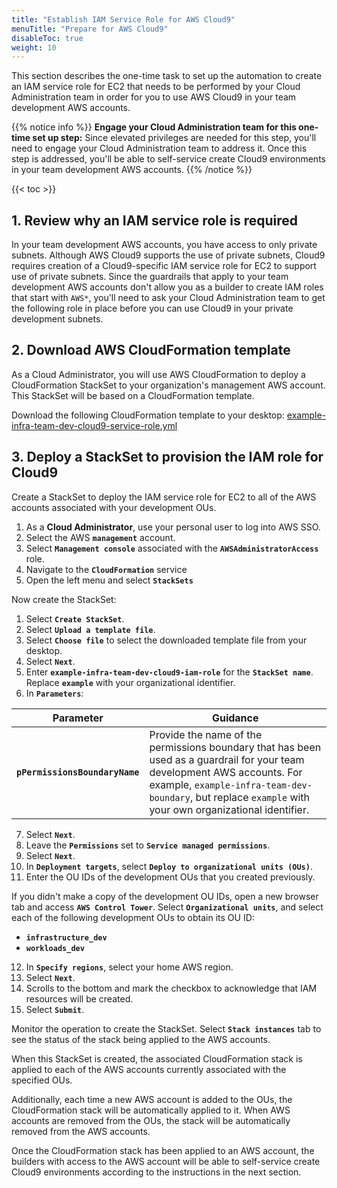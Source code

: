 ```yaml
---
title: "Establish IAM Service Role for AWS Cloud9"
menuTitle: "Prepare for AWS Cloud9"
disableToc: true
weight: 10
---
```


This section describes the one-time task to set up the automation to create an IAM service role for EC2 that needs to be performed by your Cloud Administration team in order for you to use AWS Cloud9 in your team development AWS accounts.

{{% notice info %}}
**Engage your Cloud Administration team for this one-time set up step:** Since elevated privileges are needed for this step, you'll need to engage your Cloud Administration team to address it. Once this step is addressed, you'll be able to self-service create Cloud9 environments in your team development AWS accounts.
{{% /notice %}}

{{< toc >}}

## 1. Review why an IAM service role is required

In your team development AWS accounts, you have access to only private subnets.  Although AWS Cloud9 supports the use of private subnets, Cloud9 requires creation of a Cloud9-specific IAM service role for EC2 to support use of private subnets.  Since the guardrails that apply to your team development AWS accounts don't allow you as a builder to create IAM roles that start with `AWS*`, you'll need to ask your Cloud Administration team to get the following role in place before you can use Cloud9 in your private development subnets.

## 2. Download AWS CloudFormation template

As a Cloud Administrator, you will use AWS CloudFormation to deploy a CloudFormation StackSet to your organization's management AWS account. This StackSet will be based on a CloudFormation template.

Download the following CloudFormation template to your desktop: [example-infra-team-dev-cloud9-service-role.yml](/code-samples/iam-roles/example-infra-team-dev-cloud9-service-role.yml)

## 3. Deploy a StackSet to provision the IAM role for Cloud9

Create a StackSet to deploy the IAM service role for EC2 to all of the AWS accounts associated with your development OUs.

1. As a **Cloud Administrator**, use your personal user to log into AWS SSO.
2. Select the AWS **`management`** account.
3. Select **`Management console`** associated with the **`AWSAdministratorAccess`** role.
4. Navigate to the **`CloudFormation`** service
5. Open the left menu and select **`StackSets`**

Now create the StackSet:

1. Select **`Create StackSet`**.
2. Select **`Upload a template file`**.
3. Select **`Choose file`** to select the downloaded template file from your desktop.
4. Select **`Next`**.
5. Enter **`example-infra-team-dev-cloud9-iam-role`** for the **`StackSet name`**. Replace **`example`** with your organizational identifier.
6. In **`Parameters`**:

|Parameter|Guidance|
|---------|--------|
|**`pPermissionsBoundaryName`**|Provide the name of the permissions boundary that has been used as a guardrail for your team development AWS accounts. For example, `example-infra-team-dev-boundary`, but replace `example` with your own organizational identifier.|

7. Select **`Next`**.
8. Leave the **`Permissions`** set to **`Service managed permissions`**.
9. Select **`Next`**.
10. In **`Deployment targets`**, select **`Deploy to organizational units (OUs)`**.
11. Enter the OU IDs of the development OUs that you created previously.  

If you didn't make a copy of the development OU IDs, open a new browser tab and access **`AWS Control Tower`**. Select **`Organizational units`**, and select each of the following development OUs to obtain its OU ID:

* **`infrastructure_dev`**
* **`workloads_dev`**

12. In **`Specify regions`**, select your home AWS region.
13. Select **`Next`**.
14. Scrolls to the bottom and mark the checkbox to acknowledge that IAM resources will be created.
15. Select **`Submit`**.

Monitor the operation to create the StackSet. Select **`Stack instances`** tab to see the status of the stack being applied to the AWS accounts.

When this StackSet is created, the associated CloudFormation stack is applied to each of the AWS accounts currently associated with the specified OUs.  

Additionally, each time a new AWS account is added to the OUs, the CloudFormation stack will be automatically applied to it. When AWS accounts are removed from the OUs, the stack will be automatically removed from the AWS accounts.

Once the CloudFormation stack has been applied to an AWS account, the builders with access to the AWS account will be able to self-service create Cloud9 environments according to the instructions in the next section.